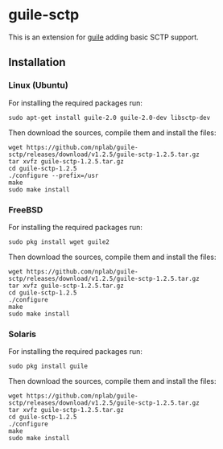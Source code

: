 # guile-sctp
This is an extension for [guile](https://www.gnu.org/software/guile/) adding basic SCTP support.

## Installation
### Linux (Ubuntu)
For installing the required packages run:
```
sudo apt-get install guile-2.0 guile-2.0-dev libsctp-dev
```
Then download the sources, compile them and install the files:
```
wget https://github.com/nplab/guile-sctp/releases/download/v1.2.5/guile-sctp-1.2.5.tar.gz
tar xvfz guile-sctp-1.2.5.tar.gz
cd guile-sctp-1.2.5
./configure --prefix=/usr
make
sudo make install
```
### FreeBSD
For installing the required packages run:
```
sudo pkg install wget guile2
```
Then download the sources, compile them and install the files:
```
wget https://github.com/nplab/guile-sctp/releases/download/v1.2.5/guile-sctp-1.2.5.tar.gz
tar xvfz guile-sctp-1.2.5.tar.gz
cd guile-sctp-1.2.5
./configure
make
sudo make install
```
### Solaris
For installing the required packages run:
```
sudo pkg install guile
```
Then download the sources, compile them and install the files:
```
wget https://github.com/nplab/guile-sctp/releases/download/v1.2.5/guile-sctp-1.2.5.tar.gz
tar xvfz guile-sctp-1.2.5.tar.gz
cd guile-sctp-1.2.5
./configure
make
sudo make install
```
